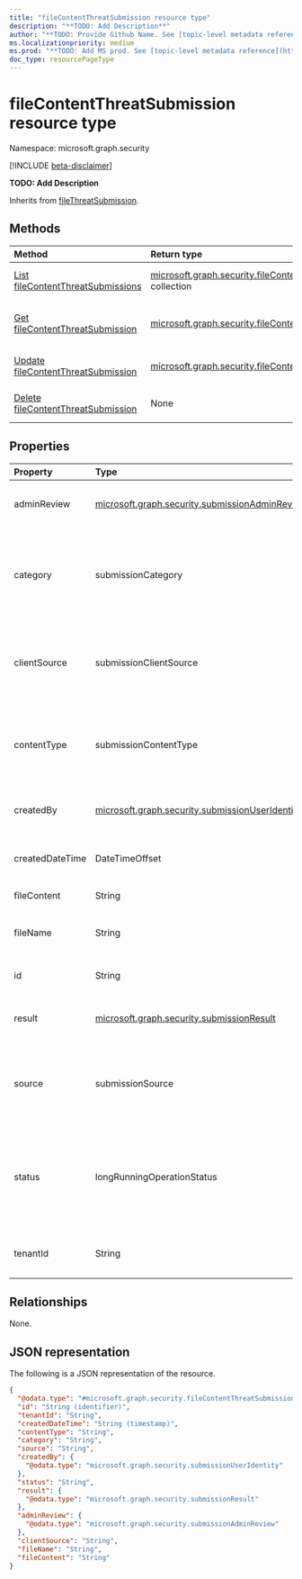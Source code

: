 ```yaml
---
title: "fileContentThreatSubmission resource type"
description: "**TODO: Add Description**"
author: "**TODO: Provide Github Name. See [topic-level metadata reference](https://aka.ms/msgo?pagePath=API/Document/Guidelines/Metadata)**"
ms.localizationpriority: medium
ms.prod: "**TODO: Add MS prod. See [topic-level metadata reference](https://aka.ms/msgo?pagePath=API/Document/Guidelines/Metadata)**"
doc_type: resourcePageType
---
```


# fileContentThreatSubmission resource type

Namespace: microsoft.graph.security

[!INCLUDE [beta-disclaimer](../../includes/beta-disclaimer.md)]

**TODO: Add Description**


Inherits from [fileThreatSubmission](../resources/security-filethreatsubmission.md).

## Methods
|Method|Return type|Description|
|:---|:---|:---|
|[List fileContentThreatSubmissions](../api/security-filecontentthreatsubmission-list.md)|[microsoft.graph.security.fileContentThreatSubmission](../resources/security-filecontentthreatsubmission.md) collection|Get a list of the [fileContentThreatSubmission](../resources/security-filecontentthreatsubmission.md) objects and their properties.|
|[Get fileContentThreatSubmission](../api/security-filecontentthreatsubmission-get.md)|[microsoft.graph.security.fileContentThreatSubmission](../resources/security-filecontentthreatsubmission.md)|Read the properties and relationships of a [fileContentThreatSubmission](../resources/security-filecontentthreatsubmission.md) object.|
|[Update fileContentThreatSubmission](../api/security-filecontentthreatsubmission-update.md)|[microsoft.graph.security.fileContentThreatSubmission](../resources/security-filecontentthreatsubmission.md)|Update the properties of a [fileContentThreatSubmission](../resources/security-filecontentthreatsubmission.md) object.|
|[Delete fileContentThreatSubmission](../api/security-filecontentthreatsubmission-delete.md)|None|Deletes a [fileContentThreatSubmission](../resources/security-filecontentthreatsubmission.md) object.|

## Properties
|Property|Type|Description|
|:---|:---|:---|
|adminReview|[microsoft.graph.security.submissionAdminReview](../resources/security-submissionadminreview.md)|**TODO: Add Description** Inherited from [threatSubmission](../resources/security-threatsubmission.md).|
|category|submissionCategory|**TODO: Add Description** Inherited from [threatSubmission](../resources/security-threatsubmission.md).The possible values are: `notJunk`, `spam`, `phishing`, `malware`, `unknownFutureValue`.|
|clientSource|submissionClientSource|**TODO: Add Description** Inherited from [threatSubmission](../resources/security-threatsubmission.md).The possible values are: `microsoft`, `other`, `unknownFutureValue`.|
|contentType|submissionContentType|**TODO: Add Description** Inherited from [threatSubmission](../resources/security-threatsubmission.md).The possible values are: `email`, `url`, `file`, `app`, `unknownFutureValue`.|
|createdBy|[microsoft.graph.security.submissionUserIdentity](../resources/security-submissionuseridentity.md)|**TODO: Add Description** Inherited from [threatSubmission](../resources/security-threatsubmission.md).|
|createdDateTime|DateTimeOffset|**TODO: Add Description** Inherited from [threatSubmission](../resources/security-threatsubmission.md).|
|fileContent|String|**TODO: Add Description**|
|fileName|String|**TODO: Add Description** Inherited from [fileThreatSubmission](../resources/security-filethreatsubmission.md).|
|id|String|**TODO: Add Description** Inherited from [entity](../resources/entity.md).|
|result|[microsoft.graph.security.submissionResult](../resources/security-submissionresult.md)|**TODO: Add Description** Inherited from [threatSubmission](../resources/security-threatsubmission.md).|
|source|submissionSource|**TODO: Add Description** Inherited from [threatSubmission](../resources/security-threatsubmission.md).The possible values are: `user`, `administrator`, `unknownFutureValue`.|
|status|longRunningOperationStatus|**TODO: Add Description** Inherited from [threatSubmission](../resources/security-threatsubmission.md).The possible values are: `notStarted`, `running`, `succeeded`, `failed`, `skipped`, `unknownFutureValue`.|
|tenantId|String|**TODO: Add Description** Inherited from [threatSubmission](../resources/security-threatsubmission.md).|

## Relationships
None.

## JSON representation
The following is a JSON representation of the resource.
<!-- {
  "blockType": "resource",
  "keyProperty": "id",
  "@odata.type": "microsoft.graph.security.fileContentThreatSubmission",
  "baseType": "microsoft.graph.security.fileThreatSubmission",
  "openType": false
}
-->
``` json
{
  "@odata.type": "#microsoft.graph.security.fileContentThreatSubmission",
  "id": "String (identifier)",
  "tenantId": "String",
  "createdDateTime": "String (timestamp)",
  "contentType": "String",
  "category": "String",
  "source": "String",
  "createdBy": {
    "@odata.type": "microsoft.graph.security.submissionUserIdentity"
  },
  "status": "String",
  "result": {
    "@odata.type": "microsoft.graph.security.submissionResult"
  },
  "adminReview": {
    "@odata.type": "microsoft.graph.security.submissionAdminReview"
  },
  "clientSource": "String",
  "fileName": "String",
  "fileContent": "String"
}
```


